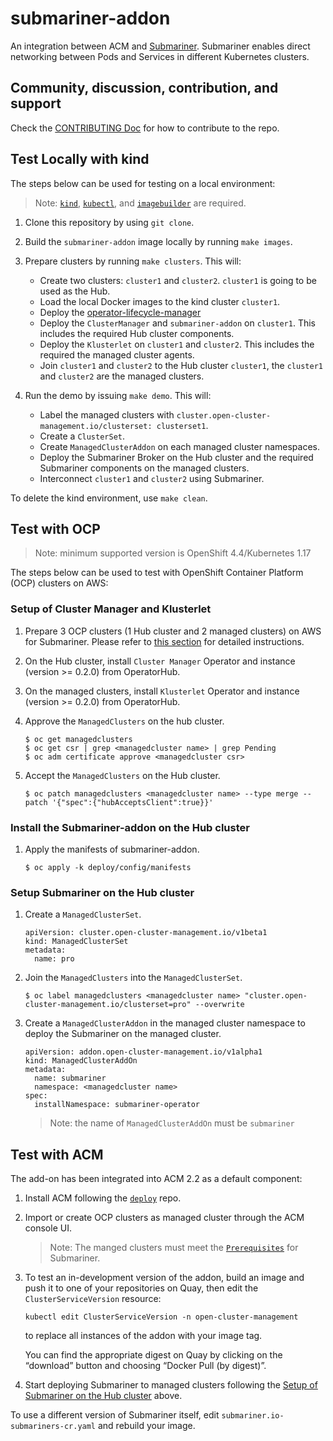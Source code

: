 # submariner-addon 

An integration between ACM and [Submariner](https://submariner.io/). Submariner enables direct networking between Pods and Services in different Kubernetes clusters.

## Community, discussion, contribution, and support

Check the [CONTRIBUTING Doc](CONTRIBUTING.md) for how to contribute to the repo.

## Test Locally with kind

The steps below can be used for testing on a local environment:

> Note: [`kind`](https://kind.sigs.k8s.io/), [`kubectl`](https://kubernetes.io/docs/tasks/tools/install-kubectl/), and [`imagebuilder`](https://github.com/openshift/imagebuilder) are required.

1. Clone this repository by using `git clone`.

2. Build the `submariner-addon` image locally by running `make images`.

3. Prepare clusters by running `make clusters`. This will:
    - Create two clusters: `cluster1` and `cluster2`. `cluster1` is going to be used as the Hub.
    - Load the local Docker images to the kind cluster `cluster1`.
    - Deploy the [operator-lifecycle-manager](https://github.com/operator-framework/operator-lifecycle-manager)
    - Deploy the `ClusterManager` and `submariner-addon` on `cluster1`. This includes the required Hub cluster components.
    - Deploy the `Klusterlet` on `cluster1` and `cluster2`. This includes the required the managed cluster agents.
    - Join `cluster1` and `cluster2` to the Hub cluster `cluster1`, the `cluster1` and `cluster2` are the managed clusters.

4. Run the demo by issuing `make demo`. This will:
    - Label the managed clusters with `cluster.open-cluster-management.io/clusterset: clusterset1`.
    - Create a `ClusterSet`.
    - Create `ManagedClusterAddon` on each managed cluster namespaces.
    - Deploy the Submariner Broker on the Hub cluster and the required Submariner components on the managed clusters.
    - Interconnect `cluster1` and `cluster2` using Submariner.

To delete the kind environment, use `make clean`.

## Test with OCP

> Note: minimum supported version is OpenShift 4.4/Kubernetes 1.17

The steps below can be used to test with OpenShift Container Platform (OCP) clusters on AWS:

### Setup of Cluster Manager and Klusterlet

1. Prepare 3 OCP clusters (1 Hub cluster and 2 managed clusters) on AWS for Submariner. Please refer to [this section](https://submariner.io/getting-started/quickstart/openshift/aws/) for detailed instructions.

2. On the Hub cluster, install `Cluster Manager` Operator and instance (version >= 0.2.0) from OperatorHub.

3. On the managed clusters, install `Klusterlet` Operator and instance (version >= 0.2.0) from OperatorHub.

4. Approve the `ManagedClusters` on the hub cluster.

    ```
    $ oc get managedclusters
    $ oc get csr | grep <managedcluster name> | grep Pending
    $ oc adm certificate approve <managedcluster csr>
    ```

5. Accept the `ManagedClusters` on the Hub cluster.

   ```
   $ oc patch managedclusters <managedcluster name> --type merge --patch '{"spec":{"hubAcceptsClient":true}}'
   ```

### Install the Submariner-addon on the Hub cluster

1. Apply the manifests of submariner-addon.

    ```
    $ oc apply -k deploy/config/manifests
    ```

### Setup Submariner on the Hub cluster

1. Create a `ManagedClusterSet`.

   ```
   apiVersion: cluster.open-cluster-management.io/v1beta1
   kind: ManagedClusterSet
   metadata:
     name: pro
   ```

2. Join the `ManagedClusters` into the `ManagedClusterSet`.

   ```
   $ oc label managedclusters <managedcluster name> "cluster.open-cluster-management.io/clusterset=pro" --overwrite
   ```

3. Create a `ManagedClusterAddon` in the managed cluster namespace to deploy the Submariner on the managed cluster.

   ```
   apiVersion: addon.open-cluster-management.io/v1alpha1
   kind: ManagedClusterAddOn
   metadata:
     name: submariner
     namespace: <managedcluster name>
   spec:
     installNamespace: submariner-operator
   ```

   > Note: the name of `ManagedClusterAddOn` must be `submariner`

## Test with ACM

The add-on has been integrated into ACM 2.2 as a default component:

1. Install ACM following the [`deploy`](https://github.com/stolostron/deploy) repo.

2. Import or create OCP clusters as managed cluster through the ACM console UI.
   
   > Note: The manged clusters must meet the [`Prerequisites`](/doc/prerequisites.md) for Submariner.

3. To test an in-development version of the addon, build an image and push it to one of your repositories
   on Quay, then edit the `ClusterServiceVersion` resource:

   ```
   kubectl edit ClusterServiceVersion -n open-cluster-management
   ```

   to replace all instances of the addon with your image tag.

   You can find the appropriate digest on Quay by clicking on the “download” button and choosing
   “Docker Pull (by digest)”.

4. Start deploying Submariner to managed clusters following the [Setup of Submariner on the Hub cluster](#setup-of-submariner-on-the-hub-cluster) above.

To use a different version of Submariner itself, edit `submariner.io-submariners-cr.yaml` and rebuild your image.
